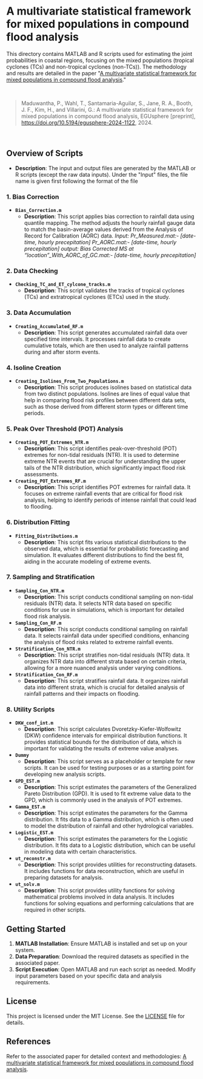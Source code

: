 # A multivariate statistical framework for mixed populations in compound flood analysis

This directory contains MATLAB and R scripts used for estimating the joint probabilities in coastal regions, focusing on the mixed populations (tropical cyclones (TCs) and non-tropical cyclones (non-TCs)). The methodology and results are detailed in the paper "[A multivariate statistical framework for mixed populations in compound flood analysis](https://egusphere.copernicus.org/preprints/2024/egusphere-2024-1122)."

<br>

>Maduwantha, P., Wahl, T., Santamaria-Aguilar, S., Jane, R. A., Booth, J. F., Kim, H., and Villarini, G.: A multivariate statistical framework for mixed populations in compound flood analysis, EGUsphere [preprint], https://doi.org/10.5194/egusphere-2024-1122, 2024.

<br>

## Overview of Scripts
- **Description**: The input and output files are generated by the MATLAB or R scripts (except the raw data inputs). Under the "Input" files, the file name is given first following the format of the file 

### 1. Bias Correction
- **`Bias_Correction.m`**
  - **Description**: This script applies bias correction to rainfall data using quantile mapping. The method adjusts the hourly rainfall gauge data to match the basin-average values derived from the Analysis of Record for Calibration (AORC) data.
*Input: 
Pr_Measured.mat:- [date-time, hourly precepitation]
Pr_AORC.mat:- [date-time, hourly precepitation]
output: 
Bias Corrected MS at “location”_With_AORC_of_GC.mat:- [date-time, hourly precepitation]*


### 2. Data Checking
- **`Checking_TC_and_ET_cylcone_tracks.m`**
  - **Description**: This script validates the tracks of tropical cyclones (TCs) and extratropical cyclones (ETCs) used in the study. 

### 3. Data Accumulation
- **`Creating_Accumulated_RF.m`**
  - **Description**: This script generates accumulated rainfall data over specified time intervals. It processes rainfall data to create cumulative totals, which are then used to analyze rainfall patterns during and after storm events. 

### 4. Isoline Creation
- **`Creating_Isolines_From_Two_Populations.m`**
  - **Description**: This script produces isolines based on statistical data from two distinct populations. Isolines are lines of equal value that help in comparing flood risk profiles between different data sets, such as those derived from different storm types or different time periods.

### 5. Peak Over Threshold (POT) Analysis
- **`Creating_POT_Extremes_NTR.m`**
  - **Description**: This script identifies peak-over-threshold (POT) extremes for non-tidal residuals (NTR). It is used to determine extreme NTR events that are crucial for understanding the upper tails of the NTR distribution, which significantly impact flood risk assessments.
- **`Creating_POT_Extremes_RF.m`**
  - **Description**: This script identifies POT extremes for rainfall data. It focuses on extreme rainfall events that are critical for flood risk analysis, helping to identify periods of intense rainfall that could lead to flooding.

### 6. Distribution Fitting
- **`Fitting_Distributions.m`**
  - **Description**: This script fits various statistical distributions to the observed data, which is essential for probabilistic forecasting and simulation. It evaluates different distributions to find the best fit, aiding in the accurate modeling of extreme events.

### 7. Sampling and Stratification
- **`Sampling_Con_NTR.m`**
  - **Description**: This script conducts conditional sampling on non-tidal residuals (NTR) data. It selects NTR data based on specific conditions for use in simulations, which is important for detailed flood risk analysis.
- **`Sampling_Con_RF.m`**
  - **Description**: This script conducts conditional sampling on rainfall data. It selects rainfall data under specified conditions, enhancing the analysis of flood risks related to extreme rainfall events.
- **`Stratification_Con_NTR.m`**
  - **Description**: This script stratifies non-tidal residuals (NTR) data. It organizes NTR data into different strata based on certain criteria, allowing for a more nuanced analysis under varying conditions.
- **`Stratification_Con_RF.m`**
  - **Description**: This script stratifies rainfall data. It organizes rainfall data into different strata, which is crucial for detailed analysis of rainfall patterns and their impacts on flooding.

### 8. Utility Scripts
- **`DKW_conf_int.m`**
  - **Description**: This script calculates Dvoretzky-Kiefer-Wolfowitz (DKW) confidence intervals for empirical distribution functions. It provides statistical bounds for the distribution of data, which is important for validating the results of extreme value analyses.
- **`Dummy`**
  - **Description**: This script serves as a placeholder or template for new scripts. It can be used for testing purposes or as a starting point for developing new analysis scripts.
- **`GPD_EST.m`**
  - **Description**: This script estimates the parameters of the Generalized Pareto Distribution (GPD). It is used to fit extreme value data to the GPD, which is commonly used in the analysis of POT extremes.
- **`Gamma_EST.m`**
  - **Description**: This script estimates the parameters for the Gamma distribution. It fits data to a Gamma distribution, which is often used to model the distribution of rainfall and other hydrological variables.
- **`Logistic_EST.m`**
  - **Description**: This script estimates the parameters for the Logistic distribution. It fits data to a Logistic distribution, which can be useful in modeling data with certain characteristics.
- **`ut_reconstr.m`**
  - **Description**: This script provides utilities for reconstructing datasets. It includes functions for data reconstruction, which are useful in preparing datasets for analysis.
- **`ut_solv.m`**
  - **Description**: This script provides utility functions for solving mathematical problems involved in data analysis. It includes functions for solving equations and performing calculations that are required in other scripts.

## Getting Started

1. **MATLAB Installation**: Ensure MATLAB is installed and set up on your system.
2. **Data Preparation**: Download the required datasets as specified in the associated paper.
3. **Script Execution**: Open MATLAB and run each script as needed. Modify input parameters based on your specific data and analysis requirements.


## License

This project is licensed under the MIT License. See the [LICENSE](LICENSE) file for details.

## References

Refer to the associated paper for detailed context and methodologies: [A multivariate statistical framework for mixed populations in compound flood analysis](https://doi.org/10.5194/egusphere-2024-1122).






